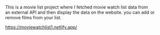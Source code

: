 This is a movie list project where I fetched movie watch list data from          
an external API and then display the data on the website. you can add or remove films from your list.                                                                                                                  
 
https://moviewatchlist1.netlify.app/      
